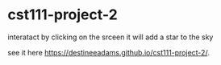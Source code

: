 # cst111-project-2
interatact by clicking on the srceen it will add a star to the sky

see it here
https://destineeadams.github.io/cst111-project-2/.
